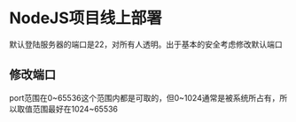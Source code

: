 # NodeJS项目线上部署

默认登陆服务器的端口是22，对所有人透明。出于基本的安全考虑修改默认端口

## 修改端口

port范围在0~65536这个范围内都是可取的，但0~1024通常是被系统所占有，所以取值范围最好在1024~65536

